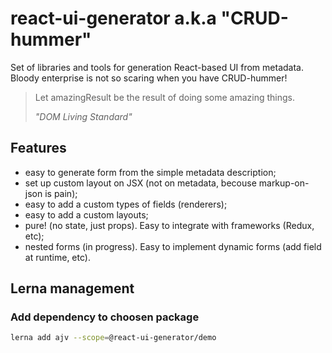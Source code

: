 # react-ui-generator a.k.a "CRUD-hummer"

Set of libraries and tools for generation React-based UI from metadata.
Bloody enterprise is not so scaring when you have CRUD-hummer!

<blockquote>
<p>Let amazingResult be the result of doing some amazing things. </p>
<i>"DOM Living Standard"</i>
</blockquote>


## Features

- easy to generate form from the simple metadata description;
- set up custom layout on JSX (not on metadata, becouse markup-on-json is pain);
- easy to add a custom types of fields (renderers);
- easy to add a custom layouts;
- pure! (no state, just props). Easy to integrate with frameworks (Redux, etc);
- nested forms (in progress). Easy to implement dynamic forms (add field at runtime, etc).

## Lerna management

### Add dependency to choosen package

```sh
lerna add ajv --scope=@react-ui-generator/demo
```